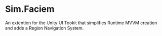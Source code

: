 # Sim.Faciem
An extention for the Unity UI Tookit that simplifies Runtime MVVM creation and adds a Region Navigation System.

